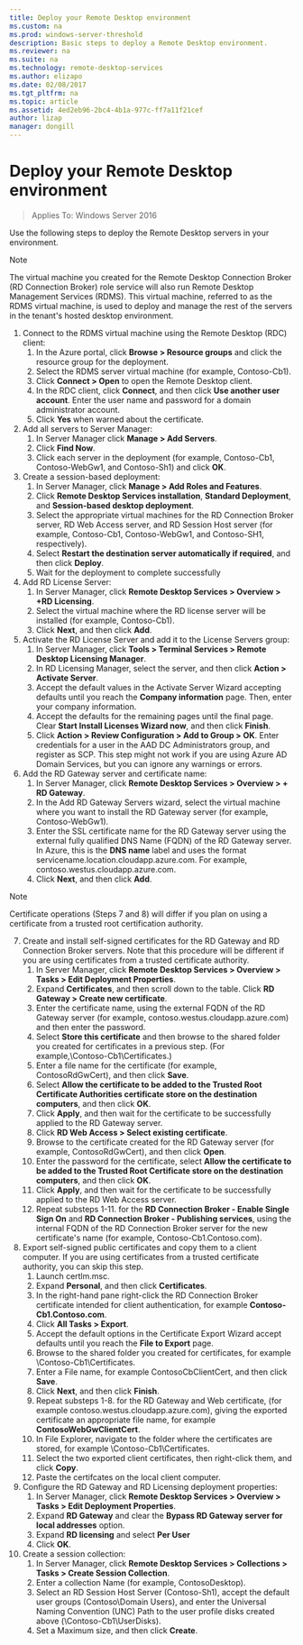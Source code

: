 ```yaml
---
title: Deploy your Remote Desktop environment
ms.custom: na
ms.prod: windows-server-threshold
description: Basic steps to deploy a Remote Desktop environment.
ms.reviewer: na
ms.suite: na
ms.technology: remote-desktop-services
ms.author: elizapo
ms.date: 02/08/2017
ms.tgt_pltfrm: na
ms.topic: article
ms.assetid: 4ed2eb96-2bc4-4b1a-977c-ff7a11f21cef
author: lizap
manager: dongill
---
```

# Deploy your Remote Desktop environment

>Applies To: Windows Server 2016

Use the following steps to deploy the Remote Desktop servers in your environment.  
  
>[!NOTE] 
> The virtual machine you created for the Remote Desktop Connection Broker (RD Connection Broker) role service will also run Remote Desktop Management Services (RDMS). This virtual machine, referred to as the RDMS virtual machine, is used to deploy and manage the rest of the servers in the tenant's hosted desktop environment.  
  
1.  Connect to the RDMS virtual machine using the Remote Desktop (RDC) client:  
    1.  In the Azure portal, click **Browse > Resource groups** and click the resource group for the deployment.  
    2.  Select the RDMS server virtual machine (for example, Contoso-Cb1).  
    3.  Click **Connect > Open** to open the Remote Desktop client.  
    4.  In the RDC client, click **Connect**, and then click **Use another user account**. Enter the user name and password for a domain administrator account.  
    5.  Click **Yes** when warned about the certificate.  
2.  Add all servers to Server Manager:  
    1.  In Server Manager click **Manage > Add Servers**.  
    2.  Click **Find Now**.  
    3.  Click each server in the deployment (for example, Contoso-Cb1, Contoso-WebGw1, and Contoso-Sh1) and click **OK**.  
3.  Create a session-based deployment:  
    1.  In Server Manager, click **Manage > Add Roles and Features**.  
    2.  Click **Remote Desktop Services installation**, **Standard Deployment**, and **Session-based desktop deployment**.  
    3.  Select the appropriate virtual machines for the RD Connection Broker server, RD Web Access server, and RD Session Host server (for example, Contoso-Cb1, Contoso-WebGw1, and Contoso-SH1, respectively).  
    4.  Select **Restart the destination server automatically if required**, and then click **Deploy**.  
    5.  Wait for the deployment to complete successfully  
4.  Add RD License Server:  
    1.  In Server Manager, click **Remote Desktop Services > Overview > +RD Licensing**.  
    2.  Select the virtual machine where the RD license server will be installed (for example, Contoso-Cb1).  
    3.  Click **Next**, and then click **Add**.  
5.  Activate the RD License Server and add it to the License Servers group:  
    1.  In Server Manager, click **Tools > Terminal Services > Remote Desktop Licensing Manager**.  
    2.  In RD Licensing Manager, select the server, and then click **Action > Activate Server**.  
    3.  Accept the default values in the Activate Server Wizard accepting defaults until you reach the **Company information** page. Then, enter your company information.  
    4.  Accept the defaults for the remaining pages until the final page. Clear **Start Install Licenses Wizard now**, and then click **Finish**.  
    5.  Click **Action > Review Configuration > Add to Group > OK**. Enter credentials for a user in the AAD DC Administrators group, and register as SCP. This step might not work if you are using Azure AD Domain Services, but you can ignore any warnings or errors.  
6.  Add the RD Gateway server and certificate name:  
    1.  In Server Manager, click **Remote Desktop Services > Overview > + RD Gateway**.  
    2.  In the Add RD Gateway Servers wizard, select the virtual machine where you want to install the RD Gateway server (for example, Contoso-WebGw1).  
    3.  Enter the SSL certificate name for the RD Gateway server using the external fully qualified DNS Name (FQDN) of the RD Gateway server. In Azure, this is the **DNS name** label and uses the format servicename.location.cloudapp.azure.com. For example, contoso.westus.cloudapp.azure.com.  
    4.  Click **Next**, and then click **Add**.

   > [!NOTE] 
   > Certificate operations (Steps 7 and 8) will differ if you plan on using a certificate from a trusted root certification authority.
  
7.  Create and install self-signed certificates for the RD Gateway and RD Connection Broker servers. Note that this procedure will be different if you are using certificates from a trusted certificate authority.    
    1.  In Server Manager, click **Remote Desktop Services > Overview > Tasks > Edit Deployment Properties**.  
    2.  Expand **Certificates**, and then scroll down to the table. Click **RD Gateway > Create new certificate**.  
    3.  Enter the certificate name, using the external FQDN of the RD Gateway server (for example, contoso.westus.cloudapp.azure.com) and then enter the password.  
    4.  Select **Store this certificate** and then browse to the shared folder you created for certificates in a previous step. (For example,\Contoso-Cb1\Certificates.)  
    5.  Enter a file name for the certificate (for example, ContosoRdGwCert), and then click **Save**.  
    6.  Select **Allow the certificate to be added to the Trusted Root Certificate Authorities certificate store on the destination computers**, and then click **OK**.  
    7.  Click **Apply**, and then wait for the certificate to be successfully applied to the RD Gateway server.  
    8.  Click **RD Web Access > Select existing certificate**.  
    9.  Browse to the certificate created for the RD Gateway server (for example, ContosoRdGwCert), and then click **Open**.  
    10. Enter the password for the certificate, select **Allow the certificate to be added to the Trusted Root Certificate store on the destination computers**, and then click **OK**.  
    11. Click **Apply**, and then wait for the certificate to be successfully applied to the RD Web Access server.  
    12. Repeat substeps 1-11. for the **RD Connection Broker - Enable Single Sign On** and **RD Connection Broker - Publishing services**, using the internal FQDN of the RD Connection Broker server for the new certificate's name (for example, Contoso-Cb1.Contoso.com).  
8.  Export self-signed public certificates and copy them to a client computer. If you are using certificates from a trusted certificate authority, you can skip this step.  
    1.  Launch certlm.msc.  
    2.  Expand **Personal**, and then click **Certificates**.  
    3.  In the right-hand pane right-click the RD Connection Broker certificate intended for client authentication, for example **Contoso-Cb1.Contoso.com**.  
    4.  Click **All Tasks > Export**.  
    5.  Accept the default options in the Certificate Export Wizard accept defaults until you reach the **File to Export** page.  
    6.  Browse to the shared folder you created for certificates, for example \Contoso-Cb1\Certificates.  
    7.  Enter a File name, for example ContosoCbClientCert, and then click **Save**.  
    8.  Click **Next**, and then click **Finish**.  
    9.  Repeat substeps 1-8. for the RD Gateway and Web certificate, (for example contoso.westus.cloudapp.azure.com), giving the exported certificate an appropriate file name, for example **ContosoWebGwClientCert**.  
    10. In File Explorer, navigate to the folder where the certificates are stored, for example \Contoso-Cb1\Certificates.  
    11. Select the two exported client certificates, then right-click them, and click **Copy**.  
    12. Paste the certifcates on the local client computer.  
9.  Configure the RD Gateway and RD Licensing deployment properties:  
    1.  In Server Manager, click **Remote Desktop Services > Overview > Tasks > Edit Deployment Properties**.  
    2.  Expand **RD Gateway** and clear the **Bypass RD Gateway server for local addresses** option.  
    3.  Expand **RD licensing** and select **Per User**  
    4.  Click **OK**.  
10. Create a session collection:  
    1.  In Server Manager, click **Remote Desktop Services > Collections > Tasks > Create Session Collection**.  
    2.  Enter a collection Name (for example, ContosoDesktop).  
    3.  Select an RD Session Host Server (Contoso-Sh1), accept the default user groups (Contoso\Domain Users), and enter the Universal Naming Convention (UNC) Path to the user profile disks created above (\Contoso-Cb1\UserDisks).  
    4.  Set a Maximum size, and then click **Create**.  
  


